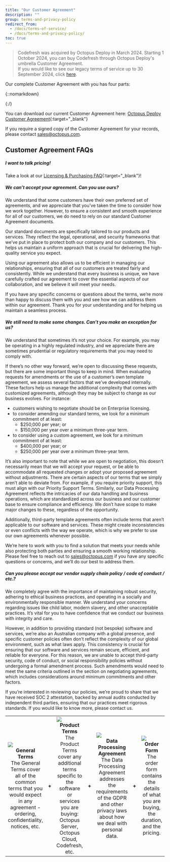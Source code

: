 ```yaml
---
title: "Our Customer Agreement"
description: ""
group: terms-and-privacy-policy
redirect_from:
  - /docs/terms-of-service/
  - /docs/terms-and-privacy-policy/
toc: true
---
```

>Codefresh was acquired by Octopus Deploy in March 2024. Starting 1 October 2024, you can buy Codefresh through Octopus Deploy's umbrella Customer Agreement.  
If you would like to see our legacy terms of service up to 30 September 2024, click [here]({{site.baseurl}}/docs/terms-and-privacy-policy/legacy-cf-terms-of-service/). 

Our complete Customer Agreement with you has four parts:

{::nomarkdown}

<table cellpadding="10" cellspacing="0" style="width:100%; text-align: center; border-collapse: collapse; border: none;">
  <tr>
    <td width="20%" style="vertical-align: middle; text-align: center;"> 
      <div style="text-align: center;">
        <img src="../../../../../images/icons/legal-scales-icon-terms-of-service.png" style="display: block; margin: 0 auto;">
      </div>
      <strong>General Terms</strong><br>The General Terms cover all of the common terms that you would expect in any agreement - ordering, confidentiality, notices, etc.
    </td>
    <td width="5%" style="vertical-align: middle; text-align: center;">
      <strong>+</strong>
    </td>
    <td width="20%" style="vertical-align: middle; text-align: center;">
      <div style="text-align: center;">
        <img src="../../../../../images/icons/legal-cd-icon-terms-of-service.png" style="display: block; margin: 0 auto;">
      </div>
      <strong>Product Terms</strong><br>The Product Terms cover any additional terms specific to the software or services you are buying: Octopus Server, Octopus Cloud, Codefresh, etc.
    </td>
    <td width="5%" style="vertical-align: middle; text-align: center;">
      <strong>+</strong>
    </td>
    <td width="20%" style="vertical-align: middle; text-align: center;">
      <div style="text-align: center;">
        <img src="../../../../../images/icons/legal-id-icon-terms-of-service.png" style="display: block; margin: 0 auto;">
      </div>
      <strong>Data Processing Agreement</strong><br>The Data Processing Agreement addresses the requirements of the GDPR and other privacy laws about how we deal with personal data.
    </td>
    <td width="5%" style="vertical-align: middle; text-align: center;">
      <strong>+</strong>
    </td>
    <td width="20%" style="vertical-align: middle; text-align: center;">
      <div style="text-align: center;">
        <img src="../../../../../images/icons/legal-order-form-icon-terms-of-service.png" style="display: block; margin: 0 auto;">
      </div>
      <strong>Order Form</strong><br>The order form contains the details of what you are buying, the duration, and the pricing.
    </td>

{:/}

You can download our current Customer Agreement here: [Octopus Deploy Customer Agreement](https://i.octopus.com/trust/Octopus+Deploy+Customer+Agreement+(Complete)+1+October+2024.pdf){:target="\_blank"}


If you require a signed copy of the Customer Agreement for your records, please contact [sales@octopus.com](mailto:sales@octopus.com).

## Customer Agreement FAQs

##### I want to talk pricing!
Take a look at our [Licensing & Purchasing FAQ](https://octopus.com/pricing/faq){:target="\_blank"}!


##### We can’t accept your agreement. Can you use ours?
We understand that some customers have their own preferred set of agreements, and we appreciate that you’ve taken the time to consider how we work together. However, to ensure a consistent and smooth experience for all of our customers, we do need to rely on our standard Customer Agreement documents.

Our standard documents are specifically tailored to our products and services. They reflect the legal, operational, and security frameworks that we’ve put in place to protect both our company and our customers. This helps us maintain a uniform approach that is crucial for delivering the high-quality service you expect.

Using our agreement also allows us to be efficient in managing our relationships, ensuring that all of our customers are treated fairly and consistently. While we understand that every business is unique, we have carefully crafted our agreement to cover the essential aspects of our collaboration, and we believe it will meet your needs.

If you have any specific concerns or questions about the terms, we’re more than happy to discuss them with you and see how we can address them within our agreement. Thank you for your understanding and for helping us maintain a seamless process.


##### We still need to make some changes. Can’t you make an exception for us? 

We understand that sometimes it’s not your choice. For example, you may be operating in a highly regulated industry, and we appreciate there are sometimes prudential or regulatory requirements that you may need to comply with. 

If there’s no other way forward, we’re open to discussing these requests, but there are some important things to keep in mind.
When evaluating requests for amendments or the use of a customer’s own template agreement, we assess several factors that we’ve developed internally. These factors help us manage the additional complexity that comes with customized agreements, although they may be subject to change as our business evolves. For instance:

* customers wishing to negotiate should be on Enterprise licensing. 
* to consider amending our standard terms, we look for a minimum commitment of at least:
    * $250,000 per year; or
    * $150,000 per year over a minimum three-year term.
* to consider using a custom agreement, we look for a minimum commitment of at least:
    * $400,000 per year; or
    * $250,000 per year over a minimum three-year term. 

It’s also important to note that while we are open to negotiation, this doesn’t necessarily mean that we will accept your request, or be able to accommodate all requested changes or adopt your proposed agreement without adjustments. There are certain aspects of our terms that we simply aren’t able to deviate from. For example, if you require priority support, this must align with our Priority Support Terms. Similarly, our Data Processing Agreement reflects the intricacies of our data handling and business operations, which are standardized across our business and our customer base to ensure compliance and efficiency. We don’t have scope to make major changes to these, regardless of the opportunity. 

Additionally, third-party template agreements often include terms that aren’t applicable to our software and services. These might create inconsistencies or even conflicts with the way we operate, which is why we prefer to use our own agreements whenever possible.

We’re here to work with you to find a solution that meets your needs while also protecting both parties and ensuring a smooth working relationship. Please feel free to reach out to [sales@octopus.com](mailto:sales@octopus.com) if you have any specific questions or concerns, and we’ll do our best to address them.


##### Can you please accept our vendor supply chain policy / code of conduct / etc.?

We completely agree with the importance of maintaining robust security, adhering to ethical business practices, and operating in a socially and environmentally responsible manner. We understand your concerns regarding issues like child labor, modern slavery, and other unacceptable practices. It’s vital for you to have confidence that we conduct our business with integrity and care.

However, in addition to providing standard (not bespoke) software and services, we’re also an Australian company with a global presence, and specific customer policies often don’t reflect the complexity of our global environment, such as what laws apply. This consistency is crucial for ensuring that our software and services remain secure, efficient, and reliable for everyone. For this reason, we are unable to accept third-party security, code of conduct, or social responsibility policies without undergoing a formal amendment process. Such amendments would need to meet the same criteria outlined in the section on negotiating agreements, which includes considerations around minimum commitments and other factors.

If you’re interested in reviewing our policies, we’re proud to share that we have received SOC 2 attestation, backed by annual audits conducted by independent third parties, ensuring that our practices meet rigorous standards. If you would like to know more, please contact us.



